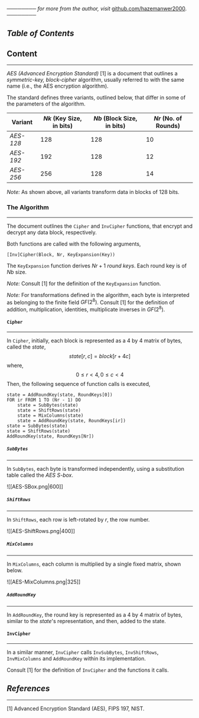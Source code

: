 ──────── *for more from the author, visit* [github.com/hazemanwer2000](https://github.com/hazemanwer2000). ────────
## *Table of Contents*
## Content
---
*AES (Advanced Encryption Standard)* [1] is a document that outlines a *symmetric-key, block-cipher* algorithm, usually referred to with the same name (i.e., the AES encryption algorithm).

The standard defines three variants, outlined below, that differ in some of the parameters of the algorithm. 

| Variant   | *Nk* (Key Size, in bits) | *Nb* (Block Size, in bits) | *Nr* (No. of Rounds) |
| --------- | ------------------------ | -------------------------- | -------------------- |
| *AES-128* | $128$                    | $128$                      | $10$                 |
| *AES-192* | $192$                    | $128$                      | $12$                 |
| *AES-256* | $256$                    | $128$                      | $14$                 |
*Note:* As shown above, all variants transform data in blocks of $128$ bits.
### The Algorithm
---
The document outlines the `Cipher` and `InvCipher` functions, that encrypt and decrypt any data block, respectively.

Both functions are called with the following arguments,
```
[Inv]Cipher(Block, Nr, KeyExpansion(Key))
```

The `KeyExpansion` function derives $Nr + 1$ *round keys*. Each round key is of $Nb$ size. 

*Note:* Consult [1] for the definition of the `KeyExpansion` function.

*Note:* For transformations defined in the algorithm, each byte is interpreted as belonging to the finite field $GF(2^8)$. Consult [1] for the definition of addition, multiplication, identities, multiplicate inverses in $GF(2^8)$.
#### `Cipher`
---
In `Cipher`, initially, each block is represented as a $4$ by $4$ matrix of bytes, called the *state*,
$$
state[r, c] = block[r + 4c]
$$
where,
$$
0 \le r \lt 4, 0 \le c \lt 4
$$
Then, the following sequence of function calls is executed,
```
state = AddRoundKey(state, RoundKeys[0])
FOR ir FROM 1 TO (Nr - 1) DO
	state = SubBytes(state)
	state = ShiftRows(state)
	state = MixColumns(state)
	state = AddRoundKey(state, RoundKeys[ir])
state = SubBytes(state)
state = ShiftRows(state)
AddRoundKey(state, RoundKeys[Nr])
```
##### `SubBytes`
---
In `SubBytes`, each byte is transformed independently, using a substitution table called the *AES S-box*.

![[AES-SBox.png|600]]
##### `ShiftRows`
---
In `ShiftRows`, each row is left-rotated by $r$, the row number.

![[AES-ShiftRows.png|400]]
##### `MixColumns`
---
In `MixColumns`, each column is multiplied by a single fixed matrix, shown below.

![[AES-MixColumns.png|325]]
##### `AddRoundKey`
---
In `AddRoundKey`, the round key is represented as a $4$ by $4$ matrix of bytes, similar to the *state*'s representation, and then, added to the state.
#### `InvCipher`
---
In a similar manner, `InvCipher` calls `InvSubBytes`, `InvShiftRows`, `InvMixColumns` and `AddRoundKey` within its implementation.

Consult [1] for the definition of `InvCipher` and the functions it calls.
## *References*
---
[1] Advanced Encryption Standard (AES), FIPS 197, NIST.